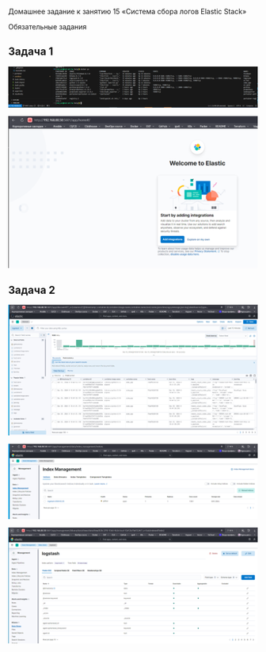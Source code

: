 Домашнее задание к занятию 15 «Система сбора логов Elastic Stack»

Обязательные задания

## Задача 1

![img](image.png)

![img](image-1.png)


## Задача 2

![img](image-2.png)

![img](image-3.png)

![img](image-4.png)
